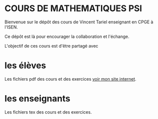 # COURS DE MATHEMATIQUES PSI 

Bienvenue sur le dépôt des cours de Vincent Tariel enseignant en CPGE à l'ISEN.

Ce dépôt est là pour encourager la collaboration et l'échange.


L'objectif de ces cours est d'être partagé avec
# les élèves

Les fichiers pdf des cours et des exercices  [voir mon site internet](https://vincenttariel.github.io/teaching/).
  
# les enseignants

Les fichiers tex des cours et des exercices.

